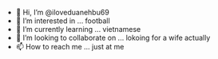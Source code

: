 - 👋 Hi, I’m @iloveduanehbu69
- 👀 I’m interested in ... football
- 🌱 I’m currently learning ... vietnamese
- 💞️ I’m looking to collaborate on ... lokoing for a wife actually
- 📫 How to reach me ... just at me

<!---
iloveduanehbu69/iloveduanehbu69 is a ✨ special ✨ repository because its `README.md` (this file) appears on your GitHub profile.
You can click the Preview link to take a look at your changes.
--->
